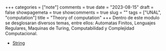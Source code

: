 +++
categories = ["note"]
comments = true
date = "2023-08-15"
draft = false
showpagemeta = true
showcomments = true
slug = ""
tags = ["UNAL", "computation"]
title = "Theory of computation"
+++
Dentro de este modulo se desglosaran diversos temas, entre ellos: Automatas Finitos, Lenguajes Regulares, Maquinas de Turing, Computabilidad y Complejidad Computacional.

- [String](../../sub_blog/theorycomputation/string/)